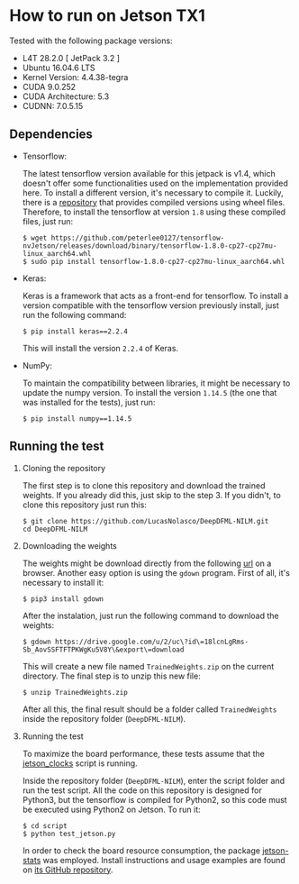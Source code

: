 # How to run on Jetson TX1

Tested with the following package versions:
 
- L4T 28.2.0 [ JetPack 3.2 ]
- Ubuntu 16.04.6 LTS
- Kernel Version: 4.4.38-tegra
- CUDA 9.0.252
- CUDA Architecture: 5.3
- CUDNN: 7.0.5.15

## Dependencies

- Tensorflow:

    The latest tensorflow version available for this jetpack is v1.4, which doesn't offer some functionalities used on the implementation provided here. To install a different version, it's necessary to compile it. Luckily, there is a [repository](https://github.com/peterlee0127/tensorflow-nvJetson) that provides compiled versions using wheel files. Therefore, to install the tensorflow at version `1.8` using these compiled files, just run: 


    ```
    $ wget https://github.com/peterlee0127/tensorflow-nvJetson/releases/download/binary/tensorflow-1.8.0-cp27-cp27mu-linux_aarch64.whl
    $ sudo pip install tensorflow-1.8.0-cp27-cp27mu-linux_aarch64.whl
    ``` 

- Keras:

    Keras is a framework that acts as a front-end for tensorflow. To install a version compatible with the tensorflow version previously install, just run the following command:

    ```
    $ pip install keras==2.2.4
    ```

    This will install the version `2.2.4` of Keras.

- NumPy:

    To maintain the compatibility between libraries, it might be necessary to update the numpy version. To install the version `1.14.5` (the one that was installed for the tests), just run:

    ```
    $ pip install numpy==1.14.5
    ```

## Running the test

1. Cloning the repository

    The first step is to clone this repository and download the trained weights. If you already did this, just skip to the step 3. If you didn't, to clone this repository just run this:

    ```
    $ git clone https://github.com/LucasNolasco/DeepDFML-NILM.git
    cd DeepDFML-NILM
    ```

2. Downloading the weights

    The weights might be download directly from the following [url](https://drive.google.com/file/d/18lcnLgRms-Sb_AovSSFTFTPKWgKu5V8Y/view) on a browser. Another easy option is using the `gdown` program. First of all, it's necessary to install it:

    ```
    $ pip3 install gdown
    ```

    After the instalation, just run the following command to download the weights:

    ```
    $ gdown https://drive.google.com/u/2/uc\?id\=18lcnLgRms-Sb_AovSSFTFTPKWgKu5V8Y\&export\=download
    ``` 

    This will create a new file named `TrainedWeights.zip` on the current directory. The final step is to unzip this new file:

    ```
    $ unzip TrainedWeights.zip
    ```

    After all this, the final result should be a folder called `TrainedWeights` inside the repository folder (`DeepDFML-NILM`).

3. Running the test

    To maximize the board performance, these tests assume that the [jetson_clocks](https://developer.ridgerun.com/wiki/index.php?title=Xavier/JetPack_4.1/Performance_Tuning/Maximizing_Performance#Jetson_Clocks) script is running.

    Inside the repository folder (`DeepDFML-NILM`), enter the script folder and run the test script. All the code on this repository is designed for Python3, but the tensorflow is compiled for Python2, so this code must be executed using Python2 on Jetson. To run it:

    ```
    $ cd script
    $ python test_jetson.py
    ```

    In order to check the board resource consumption, the package [jetson-stats](https://github.com/rbonghi/jetson_stats) was employed. Install instructions and usage examples are found on [its GitHub repository](https://github.com/rbonghi/jetson_stats).